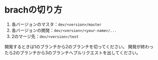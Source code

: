 # brachの切り方

 1. 各バージョンのマスタ：`dev/<version>/master`
 2. 各バージョンの開発：`dev/<version>/<your-name>/...`
 3. 2のマージ先：`dev/<version>/test`

開発するときは1のブランチから2のブランチを切ってください。
開発が終わったら2のブランチから3のブランチへプルリクエストを出してください。
